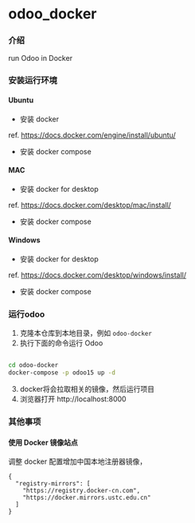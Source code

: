 # odoo_docker

### 介绍
run Odoo in Docker

### 安装运行环境

#### Ubuntu
- 安装 docker 

ref. https://docs.docker.com/engine/install/ubuntu/

- 安装 docker compose

#### MAC 
- 安装 docker for desktop

ref. https://docs.docker.com/desktop/mac/install/

- 安装 docker compose


#### Windows 
- 安装 docker for desktop

ref. https://docs.docker.com/desktop/windows/install/

- 安装 docker compose


### 运行odoo

1. 克隆本仓库到本地目录，例如 `odoo-docker`
1. 执行下面的命令运行 Odoo

```bash

cd odoo-docker
docker-compose -p odoo15 up -d

```
3. docker将会拉取相关的镜像，然后运行项目
4. 浏览器打开 http://localhost:8000



### 其他事项

#### 使用 Docker 镜像站点
 
调整 docker 配置增加中国本地注册器镜像，
```
{
  "registry-mirrors": [
    "https://registry.docker-cn.com",
    "https://docker.mirrors.ustc.edu.cn"
  ]
}
```


